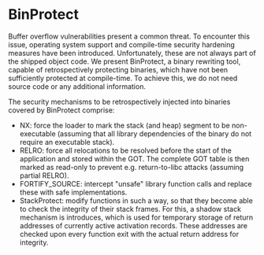 BinProtect
==========

Buffer overflow vulnerabilities present a common threat. To encounter this
issue, operating system support and compile-time security hardening measures
have been introduced.  Unfortunately, these are not always part of the shipped
object code. We present BinProtect, a binary rewriting tool, capable of
retrospectively protecting binaries, which have not been sufficiently protected
at compile-time. To achieve this, we do not need source code or any additional
information.

The security mechanisms to be retrospectively injected into binaries covered
by BinProtect comprise: 

* NX: force the loader to mark the stack (and heap) segment to be
  non-executable (assuming that all library dependencies of the binary do not
  require an executable stack).
* RELRO: force all relocations to be resolved before the start of the
  application and stored within the GOT. The complete GOT table is then marked
  as read-only to prevent e.g. return-to-libc attacks (assuming partial RELRO).
* FORTIFY_SOURCE: intercept "unsafe" library function calls and replace these
  with safe implementations. 
* StackProtect: modify functions in such a way, so that they become able to
  check the integrity of their stack frames. For this, a shadow stack mechanism
  is introduces, which is used for temporary storage of return addresses of
  currently active activation records. These addresses are checked upon every
  function exit with the actual return address for integrity. 


